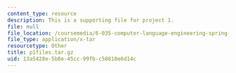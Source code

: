 ```yaml
---
content_type: resource
description: This is a supporting file for project 1.
file: null
file_location: /coursemedia/6-035-computer-language-engineering-spring-2010/13a5428e5b8e45cc99fbc58810e6d14c_p1files.tar.gz
file_type: application/x-tar
resourcetype: Other
title: p1files.tar.gz
uid: 13a5428e-5b8e-45cc-99fb-c58810e6d14c
---
```

